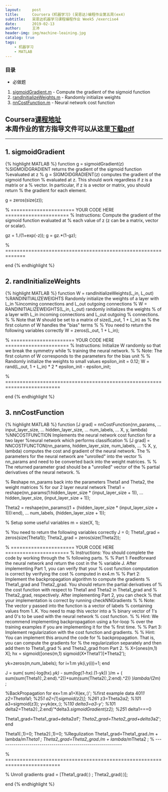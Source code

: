 ```yaml
---
layout:     post
title:      Coursera《机器学习》(吴恩达)编程作业第五周(ex4)
subtitle:   吴恩达机器学习课程编程作业 Week5 /exercise4
date:       2019-02-13
author:     王沛
header-img: img/machine-leaining.jpg
catalog: true
tags:
    - 机器学习
    - MATLAB
---
```


### 目录
- 必做题
1. [sigmoidGradient.m](#1) - Compute the gradient of the sigmoid function
2. [randInitializeWeights.m](#2) - Randomly initialize weights
3. [nnCostFunction.m](#3) - Neural network cost function


Coursera[课程地址](https://www.coursera.org/learn/machine-learning/)  
本周作业的官方指导文件可以从这里[**下载pdf**](/download/machine-learning-ex4.pdf)
--
---


<h2 id="1">1. sigmoidGradient</h2>

{% highlight MATLAB %}
function g = sigmoidGradient(z)
%SIGMOIDGRADIENT returns the gradient of the sigmoid function
%evaluated at z
%   g = SIGMOIDGRADIENT(z) computes the gradient of the sigmoid function
%   evaluated at z. This should work regardless if z is a matrix or a
%   vector. In particular, if z is a vector or matrix, you should return
%   the gradient for each element.

g = zeros(size(z));

% ====================== YOUR CODE HERE ======================
% Instructions: Compute the gradient of the sigmoid function evaluated at
%               each value of z (z can be a matrix, vector or scalar).

gz = 1./(1+exp(-z));
g = gz.*(1-gz);

% =============================================================

end
{% endhighlight %}


<h2 id="2">2. randInitializeWeights</h2>

{% highlight MATLAB %}
function W = randInitializeWeights(L_in, L_out)
%RANDINITIALIZEWEIGHTS Randomly initialize the weights of a layer with L_in
%incoming connections and L_out outgoing connections
%   W = RANDINITIALIZEWEIGHTS(L_in, L_out) randomly initializes the weights 
%   of a layer with L_in incoming connections and L_out outgoing 
%   connections. 
%
%   Note that W should be set to a matrix of size(L_out, 1 + L_in) as
%   the first column of W handles the "bias" terms
%
% You need to return the following variables correctly 
W = zeros(L_out, 1 + L_in);

% ====================== YOUR CODE HERE ======================
% Instructions: Initialize W randomly so that we break the symmetry while
%               training the neural network.
%
% Note: The first column of W corresponds to the parameters for the bias unit
%
% Randomly initialize the weights to small values
epsilon_init = 0.12;
W = rand(L_out, 1 + L_in) * 2 * epsilon_init - epsilon_init;

% =========================================================================

end
{% endhighlight %}

<h2 id="3">3. nnCostFunction</h2>

{% highlight MATLAB %}
function [J grad] = nnCostFunction(nn_params, ...
                                   input_layer_size, ...
                                   hidden_layer_size, ...
                                   num_labels, ...
                                   X, y, lambda)
%NNCOSTFUNCTION Implements the neural network cost function for a two layer
%neural network which performs classification
%   [J grad] = NNCOSTFUNCTON(nn_params, hidden_layer_size, num_labels, ...
%   X, y, lambda) computes the cost and gradient of the neural network. The
%   parameters for the neural network are "unrolled" into the vector
%   nn_params and need to be converted back into the weight matrices. 
% 
%   The returned parameter grad should be a "unrolled" vector of the
%   partial derivatives of the neural network.
%

% Reshape nn_params back into the parameters Theta1 and Theta2, the weight matrices
% for our 2 layer neural network
Theta1 = reshape(nn_params(1:hidden_layer_size * (input_layer_size + 1)), ...
                 hidden_layer_size, (input_layer_size + 1));

Theta2 = reshape(nn_params((1 + (hidden_layer_size * (input_layer_size + 1))):end), ...
                 num_labels, (hidden_layer_size + 1));

% Setup some useful variables
m = size(X, 1);
         
% You need to return the following variables correctly 
J = 0;
Theta1_grad = zeros(size(Theta1));
Theta2_grad = zeros(size(Theta2));

% ====================== YOUR CODE HERE ======================
% Instructions: You should complete the code by working through the
%               following parts.
%
% Part 1: Feedforward the neural network and return the cost in the
%         variable J. After implementing Part 1, you can verify that your
%         cost function computation is correct by verifying the cost
%         computed in ex4.m
%
% Part 2: Implement the backpropagation algorithm to compute the gradients
%         Theta1_grad and Theta2_grad. You should return the partial derivatives of
%         the cost function with respect to Theta1 and Theta2 in Theta1_grad and
%         Theta2_grad, respectively. After implementing Part 2, you can check
%         that your implementation is correct by running checkNNGradients
%
%         Note: The vector y passed into the function is a vector of labels
%               containing values from 1..K. You need to map this vector into a 
%               binary vector of 1's and 0's to be used with the neural network
%               cost function.
%
%         Hint: We recommend implementing backpropagation using a for-loop
%               over the training examples if you are implementing it for the 
%               first time.
%
% Part 3: Implement regularization with the cost function and gradients.
%
%         Hint: You can implement this around the code for
%               backpropagation. That is, you can compute the gradients for
%               the regularization separately and then add them to Theta1_grad
%               and Theta2_grad from Part 2.
%
X=[ones(m,1) X];
hx = sigmoid([ones(m,1) sigmoid(X*Theta1')]*Theta2');

yk=zeros(m,num_labels);
for i=1:m
  yk(i,y(i))=1;
end

J = sum( sum(-log(hx).*yk) - sum(log(1-hx).*(1-yk)) )/m + ( sum(sum(Theta1(:,2:end).^2))+sum(sum(Theta2(:,2:end).^2)) )*lambda/(2*m) ;

%BackPropagation
for ex=1:m
  a1=X(ex,:)';    %first example data 401*1
  z2=Theta1*a1;    %25*1
  a2=[1;sigmoid(z2)];     %26*1
  z3=Theta2*a2;    %10*1
  a3=sigmoid(z3);
  y=yk(ex,:);   %1*10
  delta3=a3-y'; %10*1
  delta2=Theta2(:,2:end)'*delta3.*sigmoidGradient(z2); %25*1  delta1===0
  
  Theta1_grad=Theta1_grad+delta2*a1';
  Theta2_grad=Theta2_grad+delta3*a2';
end
  
Theta1(:,1)=0;
Theta2(:,1)=0; %Regulization
Theta1_grad=Theta1_grad./m + lambda/m*Theta1 ;
Theta2_grad=Theta2_grad./m + lambda/m*Theta2 ;
% -------------------------------------------------------------

% =========================================================================

% Unroll gradients
grad = [Theta1_grad(:) ; Theta2_grad(:)];

end
{% endhighlight %}
